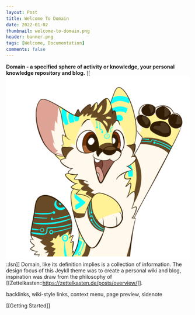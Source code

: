 ```yaml
---
layout: Post
title: Welcome To Domain
date: 2022-01-02
thumbnail: welcome-to-domain.png
header: banner.png
tags: [Welcome, Documentation]
comments: false
---
```


**Domain - a specified sphere of activity or knowledge, your personal knowledge repository and blog.**
[[<br><img src="/assets/img/hi.png">::lsn]]
Domain, like its definition implies is a collection of information. The design focus of this Jeykll theme was to create a personal wiki and blog, inspiration was draw from the philosophy of [[Zettelkasten::https://zettelkasten.de/posts/overview/]].


backlinks, wiki-style links, context menu, page preview, sidenote


[[Getting Started]]
